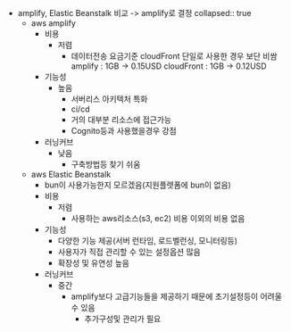 - amplify, Elastic Beanstalk 비교 -> amplify로 결정
  collapsed:: true
	- aws amplify
		- 비용
			- 저렴
				- 데이터전송 요금기준 cloudFront 단일로 사용한 경우 보단 비쌈
				  amplify : 1GB -> 0.15USD
				  cloudFront : 1GB -> 0.12USD
		- 기능성
			- 높음
				- 서버리스 아키텍처 특화
				- ci/cd
				- 거의 대부분 리소스에 접근가능
				- Cognito등과 사용했을경우 강점
		- 러닝커브
			- 낮음
				- 구축방법등 찾기 쉬움
	- aws Elastic Beanstalk
		- bun이 사용가능한지 모르겠음(지원플렛폼에 bun이 없음)
		- 비용
			- 저렴
				- 사용하는 aws리소스(s3, ec2) 비용 이외의 비용 없음
		- 기능성
			- 다양한 기능 제공(서버 런타임, 로드벨런싱, 모니터링등)
			- 사용자가 직접 관리할 수 있는 설정옵션 많음
			- 확장성 및 유연성 높음
		- 러닝커브
			- 중간
				- amplify보다 고급기능들을 제공하기 때문에 초기설정등이 어려울 수 있음
					- 추가구성및 관리가 필요